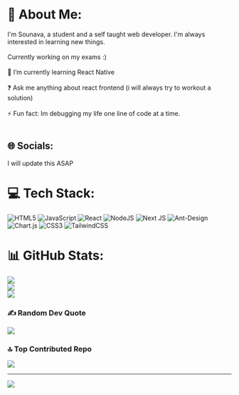 # 💫 About Me:
I'm Sounava, a student and a self taught web developer. I'm always interested in learning new things.<br><br>Currently working on my exams :)<br><br>🌱 I’m currently learning React Native<br><br>❓ Ask me anything about react frontend (i will always try to workout a solution)<br><br>⚡ Fun fact: Im debugging my life one line of code at a time.<br><br>


## 🌐 Socials:
I will update this ASAP

# 💻 Tech Stack:
![HTML5](https://img.shields.io/badge/html5-%23E34F26.svg?style=for-the-badge&logo=html5&logoColor=white) ![JavaScript](https://img.shields.io/badge/javascript-%23323330.svg?style=for-the-badge&logo=javascript&logoColor=%23F7DF1E) ![React](https://img.shields.io/badge/react-%2320232a.svg?style=for-the-badge&logo=react&logoColor=%2361DAFB) ![NodeJS](https://img.shields.io/badge/node.js-6DA55F?style=for-the-badge&logo=node.js&logoColor=white)  ![Next JS](https://img.shields.io/badge/Next-black?style=for-the-badge&logo=next.js&logoColor=white) ![Ant-Design](https://img.shields.io/badge/-AntDesign-%230170FE?style=for-the-badge&logo=ant-design&logoColor=white) ![Chart.js](https://img.shields.io/badge/chart.js-F5788D.svg?style=for-the-badge&logo=chart.js&logoColor=white) ![CSS3](https://img.shields.io/badge/css3-%231572B6.svg?style=for-the-badge&logo=css3&logoColor=white) ![TailwindCSS](https://img.shields.io/badge/tailwindcss-%2338B2AC.svg?style=for-the-badge&logo=tailwind-css&logoColor=white) 
# 📊 GitHub Stats:
![](https://github-readme-stats.vercel.app/api?username=CeleritasCodingZen&theme=dark&hide_border=false&include_all_commits=false&count_private=false)<br/>
![](https://github-readme-streak-stats.herokuapp.com/?user=CeleritasCodingZen&theme=dark&hide_border=false)<br/>
![](https://github-readme-stats.vercel.app/api/top-langs/?username=CeleritasCodingZen&theme=dark&hide_border=false&include_all_commits=false&count_private=false&layout=compact)

### ✍️ Random Dev Quote
![](https://quotes-github-readme.vercel.app/api?type=horizontal&theme=radical)

### 🔝 Top Contributed Repo
![](https://github-contributor-stats.vercel.app/api?username=CeleritasCodingZen&limit=5&theme=dark&combine_all_yearly_contributions=true)

---
[![](https://visitcount.itsvg.in/api?id=CeleritasCodingZen&icon=0&color=0)](https://visitcount.itsvg.in)

<!-- Proudly created with GPRM ( https://gprm.itsvg.in ) -->
